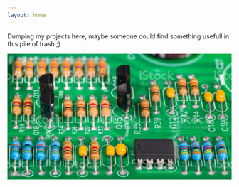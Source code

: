 ```yaml
---
layout: home
---
```


Dumping my projects here, maybe someone could find something usefull in this pile of trash ;)


![alt text](/pic/istockphoto.jpg)
